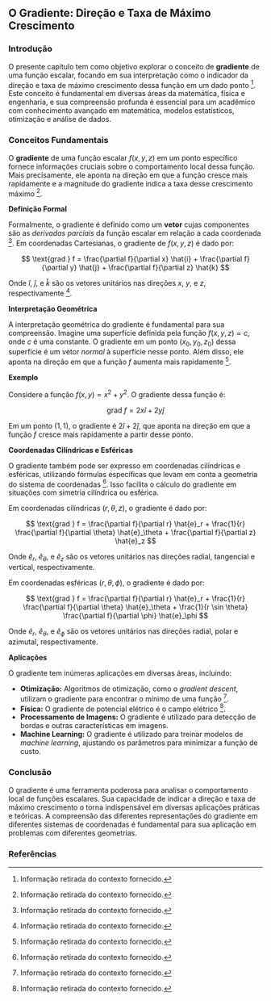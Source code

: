 ## O Gradiente: Direção e Taxa de Máximo Crescimento

### Introdução
O presente capítulo tem como objetivo explorar o conceito de **gradiente** de uma função escalar, focando em sua interpretação como o indicador da direção e taxa de máximo crescimento dessa função em um dado ponto [^1]. Este conceito é fundamental em diversas áreas da matemática, física e engenharia, e sua compreensão profunda é essencial para um acadêmico com conhecimento avançado em matemática, modelos estatísticos, otimização e análise de dados.

### Conceitos Fundamentais

O **gradiente** de uma função escalar $f(x, y, z)$ em um ponto específico fornece informações cruciais sobre o comportamento local dessa função. Mais precisamente, ele aponta na direção em que a função cresce mais rapidamente e a magnitude do gradiente indica a taxa desse crescimento máximo [^1].

**Definição Formal**

Formalmente, o gradiente é definido como um **vetor** cujas componentes são as *derivadas parciais* da função escalar em relação a cada coordenada [^1]. Em coordenadas Cartesianas, o gradiente de $f(x, y, z)$ é dado por:

$$ \text{grad } f = \frac{\partial f}{\partial x} \hat{i} + \frac{\partial f}{\partial y} \hat{j} + \frac{\partial f}{\partial z} \hat{k} $$

Onde $\hat{i}$, $\hat{j}$, e $\hat{k}$ são os vetores unitários nas direções $x$, $y$, e $z$, respectivamente [^1].

**Interpretação Geométrica**

A interpretação geométrica do gradiente é fundamental para sua compreensão. Imagine uma superfície definida pela função $f(x, y, z) = c$, onde $c$ é uma constante. O gradiente em um ponto $(x_0, y_0, z_0)$ dessa superfície é um vetor *normal* à superfície nesse ponto. Além disso, ele aponta na direção em que a função $f$ aumenta mais rapidamente [^1].

**Exemplo**

Considere a função $f(x, y) = x^2 + y^2$. O gradiente dessa função é:

$$ \text{grad } f = 2x \hat{i} + 2y \hat{j} $$

Em um ponto $(1, 1)$, o gradiente é $2\hat{i} + 2\hat{j}$, que aponta na direção em que a função $f$ cresce mais rapidamente a partir desse ponto.

**Coordenadas Cilíndricas e Esféricas**

O gradiente também pode ser expresso em coordenadas cilíndricas e esféricas, utilizando fórmulas específicas que levam em conta a geometria do sistema de coordenadas [^1]. Isso facilita o cálculo do gradiente em situações com simetria cilíndrica ou esférica.

Em coordenadas cilíndricas $(r, \theta, z)$, o gradiente é dado por:

$$ \text{grad } f = \frac{\partial f}{\partial r} \hat{e}_r + \frac{1}{r} \frac{\partial f}{\partial \theta} \hat{e}_\theta + \frac{\partial f}{\partial z} \hat{e}_z $$

Onde $\hat{e}_r$, $\hat{e}_\theta$, e $\hat{e}_z$ são os vetores unitários nas direções radial, tangencial e vertical, respectivamente.

Em coordenadas esféricas $(r, \theta, \phi)$, o gradiente é dado por:

$$ \text{grad } f = \frac{\partial f}{\partial r} \hat{e}_r + \frac{1}{r} \frac{\partial f}{\partial \theta} \hat{e}_\theta + \frac{1}{r \sin \theta} \frac{\partial f}{\partial \phi} \hat{e}_\phi $$

Onde $\hat{e}_r$, $\hat{e}_\theta$, e $\hat{e}_\phi$ são os vetores unitários nas direções radial, polar e azimutal, respectivamente.

**Aplicações**

O gradiente tem inúmeras aplicações em diversas áreas, incluindo:

- **Otimização:** Algoritmos de otimização, como o *gradient descent*, utilizam o gradiente para encontrar o mínimo de uma função [^1].
- **Física:** O gradiente de potencial elétrico é o campo elétrico [^1].
- **Processamento de Imagens:** O gradiente é utilizado para detecção de bordas e outras características em imagens.
- **Machine Learning:** O gradiente é utilizado para treinar modelos de *machine learning*, ajustando os parâmetros para minimizar a função de custo.

### Conclusão

O gradiente é uma ferramenta poderosa para analisar o comportamento local de funções escalares. Sua capacidade de indicar a direção e taxa de máximo crescimento o torna indispensável em diversas aplicações práticas e teóricas. A compreensão das diferentes representações do gradiente em diferentes sistemas de coordenadas é fundamental para sua aplicação em problemas com diferentes geometrias.

### Referências
[^1]: Informação retirada do contexto fornecido.
<!-- END -->